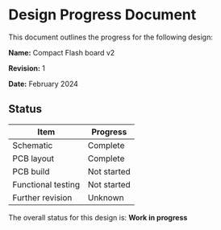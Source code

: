 # Design Progress Document
This document outlines the progress for the following design:

**Name:** Compact Flash board v2

**Revision:** 1

**Date:** February 2024

## Status
| Item | Progress |
|--|--|
| Schematic | Complete |
| PCB layout | Complete |
| PCB build | Not started |
| Functional testing | Not started |
| Further revision | Unknown |

The overall status for this design is: **Work in progress**
